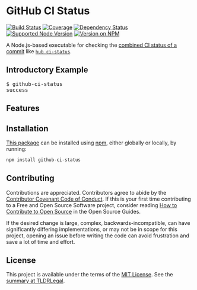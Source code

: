 GitHub CI Status
================

[![Build Status](https://img.shields.io/github/workflow/status/kevinoid/github-ci-status/Node.js%20CI/main.svg?style=flat&label=build)](https://github.com/kevinoid/github-ci-status/actions?query=branch%3Amain)
[![Coverage](https://img.shields.io/codecov/c/github/kevinoid/github-ci-status.svg?style=flat)](https://codecov.io/github/kevinoid/github-ci-status?branch=main)
[![Dependency Status](https://img.shields.io/david/kevinoid/github-ci-status.svg?style=flat)](https://david-dm.org/kevinoid/github-ci-status)
[![Supported Node Version](https://img.shields.io/node/v/github-ci-status.svg?style=flat)](https://www.npmjs.com/package/github-ci-status)
[![Version on NPM](https://img.shields.io/npm/v/github-ci-status.svg?style=flat)](https://www.npmjs.com/package/github-ci-status)

A Node.js-based executable for checking the [combined CI status of a
commit](https://docs.github.com/rest/reference/repos#get-the-combined-status-for-a-specific-reference)
like [`hub ci-status`](https://hub.github.com/hub-ci-status.1.html).

## Introductory Example

<pre><samp>$ <kbd>github-ci-status</kbd>
success</samp></pre>

## Features


## Installation

[This package](https://www.npmjs.com/package/github-ci-status) can be
installed using [npm](https://www.npmjs.com/), either globally or locally, by
running:

```sh
npm install github-ci-status
```

## Contributing

Contributions are appreciated.  Contributors agree to abide by the [Contributor
Covenant Code of
Conduct](https://www.contributor-covenant.org/version/1/4/code-of-conduct.html).
If this is your first time contributing to a Free and Open Source Software
project, consider reading [How to Contribute to Open
Source](https://opensource.guide/how-to-contribute/)
in the Open Source Guides.

If the desired change is large, complex, backwards-incompatible, can have
significantly differing implementations, or may not be in scope for this
project, opening an issue before writing the code can avoid frustration and
save a lot of time and effort.

## License

This project is available under the terms of the [MIT License](LICENSE.txt).
See the [summary at TLDRLegal](https://tldrlegal.com/license/mit-license).

